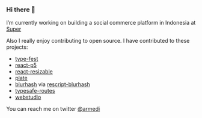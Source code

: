 ### Hi there 👋

I’m currently working on building a social commerce platform in Indonesia at [Super](https://superapp.id/)

Also I really enjoy contributing to open source. I have contributed to these projects:
- [type-fest](https://github.com/sindresorhus/type-fest)
- [react-p5](https://github.com/Gherciu/react-p5)
- [react-resizable](https://github.com/react-grid-layout/react-resizable)
- [plate](https://github.com/udecode/plate)
- [blurhash](https://github.com/woltapp/blurhash) via [rescript-blurhash](https://github.com/armedi/rescript-blurhash)
- [typesafe-routes](https://github.com/kruschid/typesafe-routes)
- [webstudio](https://github.com/webstudio-is/webstudio)


You can reach me on twitter [@armedi](https://twitter.com/armedi)
